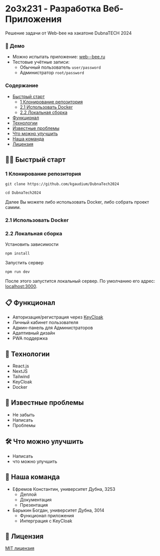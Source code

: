 # 2o3x231 - Разработка Веб-Приложения
Решение задачи от Web-bee на хакатоне DubnaTECH 2024

### 🚀 Демо
- Можно испытать приложение: [web--bee.ru](http://web--bee.ru:8080/)
- Тестовые учётные записи:
  - Обычный пользователь `user/password`
  - Администратор `root/password`
 
### Содержание
- [Быстрый старт](#быстрый-старт)
  - [1 Клонирование репозитория](#1-клонирование-репозитория)
  - [2.1 Использовать Docker](#21-использовать-docker)
  - [2.2 Локальная сборка](#22-локальная-сборка)
- [Функционал](#функционал)
- [Технологии](#технологии)
- [Известные проблемы](#известные-проблемы)
- [Что можно улучшить](#что-можно-улучшить)
- [Наша команда](#наша-команда)
- [Лицензия](#лицензия)

## 🏃‍♂️ Быстрый старт
### 1 Клонирование репозитория
```
git clone https://github.com/kgaudium/DubnaTech2024
```
```
cd DubnaTech2024
```

Далее Вы можете либо использовать Docker, либо собрать проект самим.
### 2.1 Использовать Docker

### 2.2 Локальная сборка
Установить зависимости
```
npm install
```
Запустить сервер
```
npm run dev
```
После этого запустится локальный сервер. По умолчанию его адрес: [localhost:3000](http://localhost:3000).

## 📋 Функционал
- Авторизация/регистрация через [KeyCloak](https://www.keycloak.org/)
- Личный кабинет пользователя
- Админ-панель для Администраторов
- Адаптивный дизайн
- PWA поддержка

## 🧰 Технологии
- React.js
- NextJS
- Tailwind
- KeyCloak
- Docker

## 🚧 Известные проблемы
- Не забыть
- Написать
- Проблемы

## 🛠️ Что можно улучшить
- Написать
- что можно улучшить

## 👥 Наша команда
- Ефремов Константин, университет Дубна, 3253
  - Деплой
  - Документация
  - Презентация
- Барыкин Богдан, университет Дубна, 3014
  - Функционал приложения
  - Интерграция с KeyCloak
 
## 📝 Лицензия
[MIT лицензия](LICENSE)
